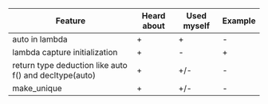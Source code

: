 | Feature | Heard about | Used myself | Example |
| - | - | - | - |
| auto in lambda | + | + | - |
| lambda capture initialization | + | - | + |
| return type deduction like auto f() and decltype(auto) | + | +/- | - |
| make_unique | + | +/- | - |

